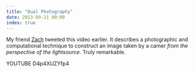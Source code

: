 ```yaml
---
title: "Dual Photography"
date: 2013-09-21 00:00
index: true
---
```


My friend [Zach](http://twitter.com/zachaysan) tweeted this video earlier. It describes a photographic and computational technique to construct an image taken by a camer _from the perspective of the lightsource_. Truly remarkable.

YOUTUBE D4p4XUZYfp4

<!-- more -->
